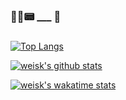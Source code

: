 
###
###
### 🤹‍♀️📟 ___ 📡
###

[![Top Langs](https://github-readme-stats.vercel.app/api/top-langs/?username=weisk&langs_count=10&layout=compact)](https://github.com/weisk/github-readme-stats)

[![weisk's github stats](https://github-readme-stats.vercel.app/api?username=weisk&count_private=true&show_icons=true)](https://github.com/weisk/github-readme-stats)

[![weisk's wakatime stats](https://github-readme-stats.vercel.app/api/wakatime?username=weisk)](https://github.com/weisk/github-readme-stats)


